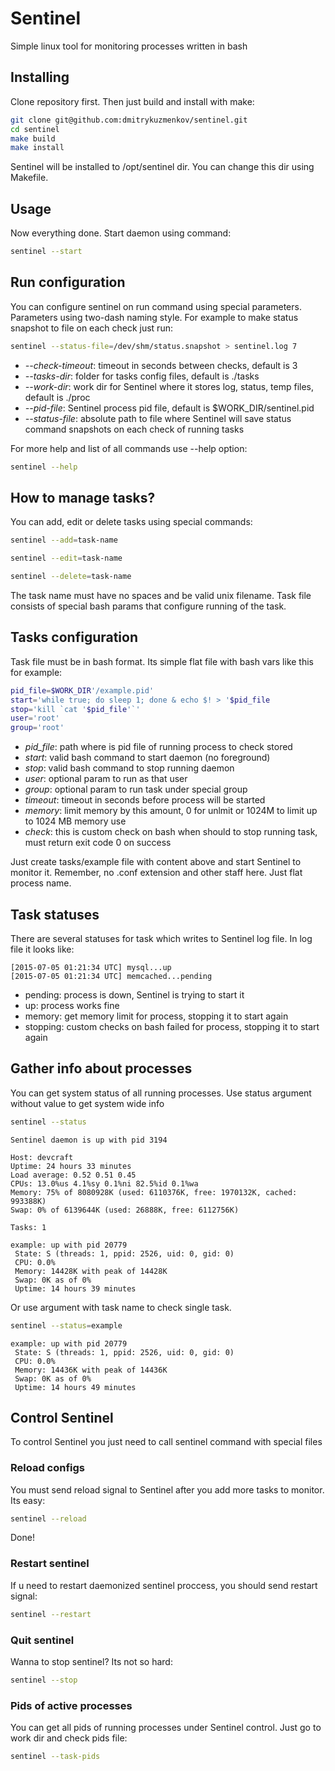 # Sentinel
Simple linux tool for monitoring processes written in bash

## Installing
Clone repository first. Then just build and install with make:
```bash
git clone git@github.com:dmitrykuzmenkov/sentinel.git
cd sentinel
make build
make install
```

Sentinel will be installed to /opt/sentinel dir. You can change this dir using Makefile.

## Usage
Now everything done. Start daemon using command:

```bash
sentinel --start
```

## Run configuration
You can configure sentinel on run command using special parameters. Parameters using two-dash naming style. For example to make status snapshot to file on each check just run:
```bash
sentinel --status-file=/dev/shm/status.snapshot > sentinel.log 7
```

- *--check-timeout*: timeout in seconds between checks, default is 3
- *--tasks-dir*: folder for tasks config files, default is ./tasks
- *--work-dir*: work dir for Sentinel where it stores log, status, temp files, default is ./proc
- *--pid-file*: Sentinel process pid file, default is $WORK_DIR/sentinel.pid
- *--status-file*: absolute path to file where Sentinel will save status command snapshots on each check of running tasks

For more help and list of all commands use --help option:
```bash
sentinel --help
```

## How to manage tasks?
You can add, edit or delete tasks using special commands:

```bash
sentinel --add=task-name
```

```bash
sentinel --edit=task-name
```

```bash
sentinel --delete=task-name
```

The task name must have no spaces and be valid unix filename. Task file consists of special bash params that configure running of the task.

## Tasks configuration
Task file must be in bash format. Its simple flat file with bash vars like this for example:

```bash
pid_file=$WORK_DIR'/example.pid'
start='while true; do sleep 1; done & echo $! > '$pid_file
stop='kill `cat '$pid_file'`'
user='root'
group='root'
```

- *pid_file*: path where is pid file of running process to check stored
- *start*: valid bash command to start daemon (no foreground)
- *stop*: valid bash command to stop running daemon
- *user*: optional param to run as that user
- *group*: optional param to run task under special group
- *timeout*: timeout in seconds before process will be started
- *memory*: limit memory by this amount, 0 for unlmit or 1024M to limit up to 1024 MB memory use
- *check*: this is custom check on bash when should to stop running task, must return exit code 0 on success

Just create tasks/example file with content above and start Sentinel to monitor it. Remember, no .conf extension and other staff here. Just flat process name.

## Task statuses
There are several statuses for task which writes to Sentinel log file. In log file it looks like:
```
[2015-07-05 01:21:34 UTC] mysql...up
[2015-07-05 01:21:34 UTC] memcached...pending
```

- pending: process is down, Sentinel is trying to start it
- up: process works fine
- memory: get memory limit for process, stopping it to start again
- stopping: custom checks on bash failed for process, stopping it to start again

## Gather info about processes
You can get system status of all running processes.
Use status argument without value to get system wide info
```bash
sentinel --status
```

```
Sentinel daemon is up with pid 3194

Host: devcraft
Uptime: 24 hours 33 minutes
Load average: 0.52 0.51 0.45
CPUs: 13.0%us 4.1%sy 0.1%ni 82.5%id 0.1%wa
Memory: 75% of 8080928K (used: 6110376K, free: 1970132K, cached: 993388K)
Swap: 0% of 6139644K (used: 26888K, free: 6112756K)

Tasks: 1

example: up with pid 20779
 State: S (threads: 1, ppid: 2526, uid: 0, gid: 0)
 CPU: 0.0%
 Memory: 14428K with peak of 14428K
 Swap: 0K as of 0%
 Uptime: 14 hours 39 minutes
```

Or use argument with task name to check single task.
```bash
sentinel --status=example
```

```
example: up with pid 20779
 State: S (threads: 1, ppid: 2526, uid: 0, gid: 0)
 CPU: 0.0%
 Memory: 14436K with peak of 14436K
 Swap: 0K as of 0%
 Uptime: 14 hours 49 minutes
```

## Control Sentinel
To control Sentinel you just need to call sentinel command with special files

### Reload configs
You must send reload signal to Sentinel after you add more tasks to monitor. Its easy:
```bash
sentinel --reload
```
Done!

### Restart sentinel
If u need to restart daemonized sentinel proccess, you should send restart signal:
```bash
sentinel --restart
```

### Quit sentinel
Wanna to stop sentinel? Its not so hard:
```bash
sentinel --stop
```

### Pids of active processes
You can get all pids of running processes under Sentinel control. Just go to work dir and check pids file:
```bash
sentinel --task-pids
```
